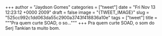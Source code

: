 
+++
author = "Jaydson Gomes"
categories = ["tweet"]
date = "Fri Nov 13 12:23:12 +0000 2009"
draft = false
image = "{TWEET_IMAGE}"
slug = "525cc992c1dd063da55c2900a3743f418836a10e"
tags = ["tweet"]
title = """Pra quem curte SOAD, o so..."""
+++
Pra quem curte SOAD, o som do Serj Tankian ta muito bom.
